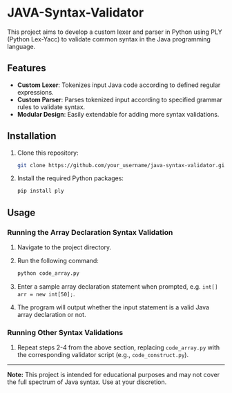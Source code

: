 # JAVA-Syntax-Validator
This project aims to develop a custom lexer and parser in Python using PLY (Python Lex-Yacc) to validate common syntax in the Java programming language.

## Features

- **Custom Lexer**: Tokenizes input Java code according to defined regular expressions.
- **Custom Parser**: Parses tokenized input according to specified grammar rules to validate syntax.
- **Modular Design**: Easily extendable for adding more syntax validations.

## Installation

1. Clone this repository:

    ```bash
    git clone https://github.com/your_username/java-syntax-validator.git
    ```

2. Install the required Python packages:

    ```bash
    pip install ply
    ```
## Usage

### Running the Array Declaration Syntax Validation

1. Navigate to the project directory.
2. Run the following command:

    ```bash
    python code_array.py
    ```

3. Enter a sample array declaration statement when prompted, e.g. `int[] arr = new int[50];`.
4. The program will output whether the input statement is a valid Java array declaration or not.

### Running Other Syntax Validations

1. Repeat steps 2-4 from the above section, replacing `code_array.py` with the corresponding validator script (e.g., `code_construct.py`).

---

**Note:** This project is intended for educational purposes and may not cover the full spectrum of Java syntax. Use at your discretion.


